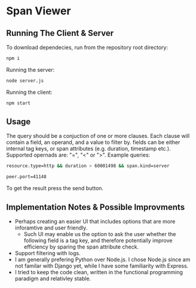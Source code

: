 # Span Viewer

## Running The Client & Server
To download dependecies, run from the repository root directory:
```sh
npm i
```

Running the server:
```sh
node server.js
```

Running the client:
```sh
npm start
```

## Usage
The query should be a conjuction of one or more clauses. Each clause will contain a field, an operand, and a value to filter by. fields can be either internal tag keys, or span attributes (e.g. duration, timestamp etc.). Supported opernads are: "=", "<" or ">".
Example queries:
```sh
resource.type=http && duration > 60001498 && span.kind=server
```
```sh
peer.port=41148
```
To get the result press the send button.

## Implementation Notes & Possible Improvments
* Perhaps creating an easier UI that includes options that are more inforamtive and user friendly. 
  * Such UI may enable us the option to ask the user whether the following field is a tag key, and therefore potentially improve efficiency by sparing the span attribute check.
* Support filtering with logs.
* I am generally prefering Python over Node.js. I chose Node.js since am not familar with Django yet, while I have some familiarity with Express.
* I tried to keep the code clean, written in the functional programming paradigm and relativley stable.
